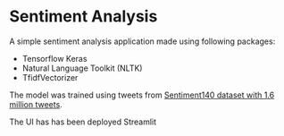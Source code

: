 # Sentiment Analysis

A simple sentiment analysis application made using following packages:

- Tensorflow Keras
- Natural Language Toolkit (NLTK)
- TfidfVectorizer

The model was trained using tweets from [Sentiment140 dataset with 1.6 million tweets](http://www.kaggle.com/kazanova/sentiment140).

The UI has has been deployed Streamlit
